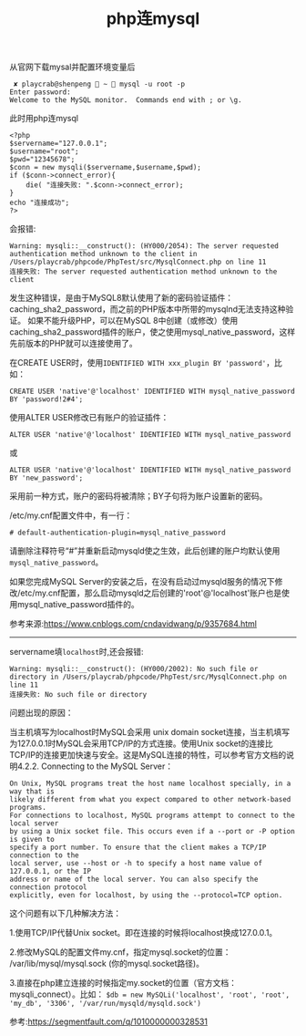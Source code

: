 ﻿---
title: php连mysql
categories :
- 技术
tags :
- PHP
- Mysql
---

从官网下载mysal并配置环境变量后
```
 ✘ playcrab@shenpeng  ~  mysql -u root -p
Enter password:
Welcome to the MySQL monitor.  Commands end with ; or \g.
```
此时用php连mysql
```
<?php
$servername="127.0.0.1";
$username="root";
$pwd="12345678";
$conn = new mysqli($servername,$username,$pwd);
if ($conn->connect_error){
    die( "连接失败: ".$conn->connect_error);
}
echo "连接成功";
?>
```
会报错:
```
Warning: mysqli::__construct(): (HY000/2054): The server requested authentication method unknown to the client in /Users/playcrab/phpcode/PhpTest/src/MysqlConnect.php on line 11
连接失败: The server requested authentication method unknown to the client
```
发生这种错误，是由于MySQL8默认使用了新的密码验证插件：caching_sha2_password，而之前的PHP版本中所带的mysqlnd无法支持这种验证。
如果不能升级PHP，可以在MySQL 8中创建（或修改）使用caching_sha2_password插件的账户，使之使用mysql_native_password，这样先前版本的PHP就可以连接使用了。

在CREATE USER时，使用`IDENTIFIED WITH xxx_plugin BY 'password'`，比如：
```
CREATE USER 'native'@'localhost' IDENTIFIED WITH mysql_native_password BY 'password!2#4';
```
使用ALTER USER修改已有账户的验证插件：
```
ALTER USER 'native'@'localhost' IDENTIFIED WITH mysql_native_password
```
或
```
ALTER USER 'native'@'localhost' IDENTIFIED WITH mysql_native_password BY 'new_password';
```
采用前一种方式，账户的密码将被清除；BY子句将为账户设置新的密码。

/etc/my.cnf配置文件中，有一行：
```
# default-authentication-plugin=mysql_native_password
```
请删除注释符号“#”并重新启动mysqld使之生效，此后创建的账户均默认使用`mysql_native_password`。

如果您完成MySQL Server的安装之后，在没有启动过mysqld服务的情况下修改/etc/my.cnf配置，那么启动mysqld之后创建的'root'@'localhost'账户也是使用mysql_native_password插件的。

参考来源:https://www.cnblogs.com/cndavidwang/p/9357684.html

------

servername填`localhost`时,还会报错:
```
Warning: mysqli::__construct(): (HY000/2002): No such file or directory in /Users/playcrab/phpcode/PhpTest/src/MysqlConnect.php on line 11
连接失败: No such file or directory
```

问题出现的原因：

当主机填写为localhost时MySQL会采用 unix domain socket连接，当主机填写为127.0.0.1时MySQL会采用TCP/IP的方式连接。使用Unix socket的连接比TCP/IP的连接更加快速与安全。这是MySQL连接的特性，可以参考官方文档的说明4.2.2. Connecting to the MySQL Server：
```
On Unix, MySQL programs treat the host name localhost specially, in a way that is 
likely different from what you expect compared to other network-based programs. 
For connections to localhost, MySQL programs attempt to connect to the local server 
by using a Unix socket file. This occurs even if a --port or -P option is given to 
specify a port number. To ensure that the client makes a TCP/IP connection to the 
local server, use --host or -h to specify a host name value of 127.0.0.1, or the IP 
address or name of the local server. You can also specify the connection protocol 
explicitly, even for localhost, by using the --protocol=TCP option.
```
这个问题有以下几种解决方法：

1.使用TCP/IP代替Unix socket。即在连接的时候将localhost换成127.0.0.1。

2.修改MySQL的配置文件my.cnf，指定mysql.socket的位置：
/var/lib/mysql/mysql.sock (你的mysql.socket路径)。

3.直接在php建立连接的时候指定my.socket的位置（官方文档：mysqli_connect）。比如：
`$db = new MySQLi('localhost', 'root', 'root', 'my_db', '3306', '/var/run/mysqld/mysqld.sock')`

参考:https://segmentfault.com/q/1010000000328531
